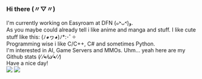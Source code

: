 ### Hi there (〃▽〃)
I'm currently working on Easyroam at DFN (๑˃ᴗ˂)ﻭ.  
As you maybe could already tell i like anime and manga and stuff. I like cute stuff like this: (ﾉ◕ヮ◕)ﾉ*:･ﾟ✧  
Programming wise i like C/C++, C# and sometimes Python.  
I'm interested in AI, Game Servers and MMOs. Uhm... yeah here are my Github stats (⁄ ⁄•⁄ω⁄•⁄ ⁄)  
Have a nice day!  
[![](https://github-readme-stats.vercel.app/api/top-langs/?username=Mino5531&langs_count=100&theme=dark)](https://github-readme-stats.vercel.app/api/top-langs/?username=Mino5531&langs_count=100&theme=dark)
[![](https://github-readme-stats.vercel.app/api?username=Mino5531&count_private=true&show_icons=true&theme=dark)](https://github-readme-stats.vercel.app/api?username=Mino5531&count_private=true&show_icons=true&theme=dark)
<!--
**Mino5531/Mino5531** is a ✨ _special_ ✨ repository because its `README.md` (this file) appears on your GitHub profile.

Here are some ideas to get you started:

- 🔭 I’m currently working on ...
- 🌱 I’m currently learning ...
- 👯 I’m looking to collaborate on ...
- 🤔 I’m looking for help with ...
- 💬 Ask me about ...
- 📫 How to reach me: ...
- 😄 Pronouns: ...
- ⚡ Fun fact: ...
-->
